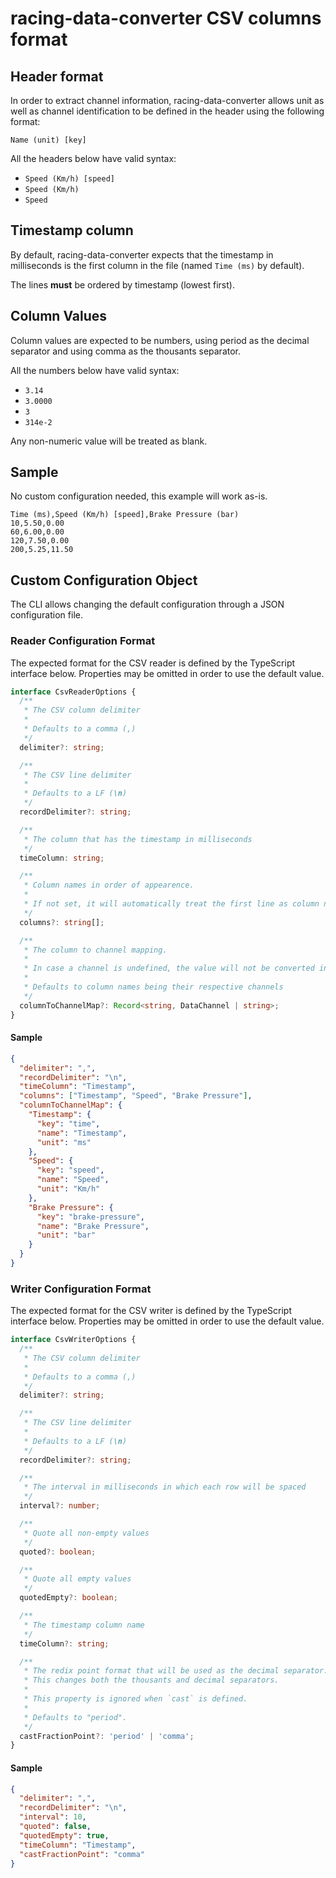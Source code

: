 # racing-data-converter CSV columns format

## Header format

In order to extract channel information, racing-data-converter allows unit as well as channel identification to be defined in the header using the following format:

```
Name (unit) [key]
```

All the headers below have valid syntax:
- `Speed (Km/h) [speed]`
- `Speed (Km/h)`
- `Speed`

## Timestamp column

By default, racing-data-converter expects that the timestamp in milliseconds is the first column in the file (named `Time (ms)` by default).

The lines **must** be ordered by timestamp (lowest first).

## Column Values

Column values are expected to be numbers, using period as the decimal separator and using comma as the thousants separator.

All the numbers below have valid syntax:
- `3.14`
- `3.0000`
- `3`
- `314e-2`

Any non-numeric value will be treated as blank.

## Sample

No custom configuration needed, this example will work as-is.

```csv
Time (ms),Speed (Km/h) [speed],Brake Pressure (bar)
10,5.50,0.00
60,6.00,0.00
120,7.50,0.00
200,5.25,11.50
```

## Custom Configuration Object

The CLI allows changing the default configuration through a JSON configuration file.

### Reader Configuration Format

The expected format for the CSV reader is defined by the TypeScript interface below. Properties may be omitted in order to use the default value.

```ts
interface CsvReaderOptions {
  /**
   * The CSV column delimiter
   *
   * Defaults to a comma (,)
   */
  delimiter?: string;

  /**
   * The CSV line delimiter
   *
   * Defaults to a LF (\n)
   */
  recordDelimiter?: string;

  /**
   * The column that has the timestamp in milliseconds
   */
  timeColumn: string;

  /**
   * Column names in order of appearence.
   *
   * If not set, it will automatically treat the first line as column names
   */
  columns?: string[];

  /**
   * The column to channel mapping.
   *
   * In case a channel is undefined, the value will not be converted into a data frame
   *
   * Defaults to column names being their respective channels
   */
  columnToChannelMap?: Record<string, DataChannel | string>;
}
```

#### Sample
```json
{
  "delimiter": ",",
  "recordDelimiter": "\n",
  "timeColumn": "Timestamp",
  "columns": ["Timestamp", "Speed", "Brake Pressure"],
  "columnToChannelMap": {
    "Timestamp": {
      "key": "time",
      "name": "Timestamp",
      "unit": "ms"
    },
    "Speed": {
      "key": "speed",
      "name": "Speed",
      "unit": "Km/h"
    },
    "Brake Pressure": {
      "key": "brake-pressure",
      "name": "Brake Pressure",
      "unit": "bar"
    }
  }
}
```

### Writer Configuration Format

The expected format for the CSV writer is defined by the TypeScript interface below. Properties may be omitted in order to use the default value.

```ts
interface CsvWriterOptions {
  /**
   * The CSV column delimiter
   *
   * Defaults to a comma (,)
   */
  delimiter?: string;

  /**
   * The CSV line delimiter
   *
   * Defaults to a LF (\n)
   */
  recordDelimiter?: string;

  /**
   * The interval in milliseconds in which each row will be spaced
   */
  interval?: number;

  /**
   * Quote all non-empty values
   */
  quoted?: boolean;

  /**
   * Quote all empty values
   */
  quotedEmpty?: boolean;

  /**
   * The timestamp column name
   */
  timeColumn?: string;

  /**
   * The redix point format that will be used as the decimal separator.
   * This changes both the thousants and decimal separators.
   *
   * This property is ignored when `cast` is defined.
   *
   * Defaults to "period".
   */
  castFractionPoint?: 'period' | 'comma';
}
```

#### Sample
```json
{
  "delimiter": ",",
  "recordDelimiter": "\n",
  "interval": 10,
  "quoted": false,
  "quotedEmpty": true,
  "timeColumn": "Timestamp",
  "castFractionPoint": "comma"
}
```
